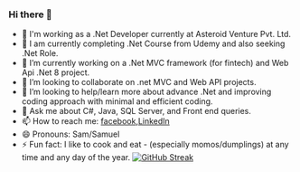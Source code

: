 ### Hi there 👋


- 🤗 I'm working as a .Net Developer currently at Asteroid Venture Pvt. Ltd.
- 🔭 I am currently completing .Net Course from Udemy and also seeking .Net Role.
- 🌱 I’m currently working on a .Net MVC framework (for fintech) and Web Api .Net 8 project.
- 👯 I’m looking to collaborate on .net MVC and Web API projects.
- 🤔 I’m looking to help/learn more about advance .Net and improving coding approach with minimal and efficient coding.
- 💬 Ask me about C#, Java, SQL Server, and Front end queries.
- 📫 How to reach me: [facebook](https://www.facebook.com/profile.php?id=100009616639628),[LinkedIn](https://www.linkedin.com/in/samuelsherpa/)
- 😄 Pronouns: Sam/Samuel
- ⚡ Fun fact: I like to cook and eat - (especially momos/dumplings) at any time and any day of the year.
  [![GitHub Streak](https://streak-stats.demolab.com/?user=SamuelSherpa2020&theme=dark)](https://git.io/streak-stats)

